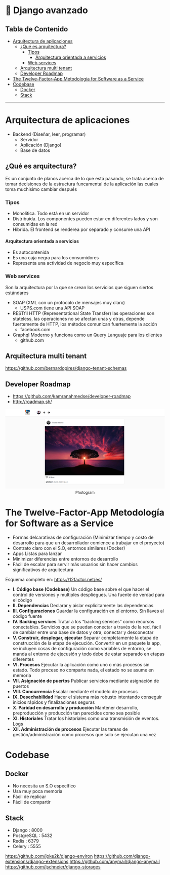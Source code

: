 # :snake: Django avanzado<!-- omit in toc -->

## Tabla de Contenido<!-- omit in toc -->
- [Arquitectura de aplicaciones](#arquitectura-de-aplicaciones)
  - [¿Qué es arquitectura?](#%c2%bfqu%c3%a9-es-arquitectura)
    - [Tipos](#tipos)
      - [Arquitectura orientada a servicios](#arquitectura-orientada-a-servicios)
    - [Web services](#web-services)
  - [Arquitectura multi tenant](#arquitectura-multi-tenant)
  - [Developer Roadmap](#developer-roadmap)
- [The Twelve-Factor-App Metodología for Software as a Service](#the-twelve-factor-app-metodolog%c3%ada-for-software-as-a-service)
- [Codebase](#codebase)
  - [Docker](#docker)
  - [Stack](#stack)

<hr/>

# Arquitectura de aplicaciones

* Backend (Diseñar, leer, programar)
  * Servidor
  * Aplicación (Django)
  * Base de datos


## ¿Qué es arquitectura?
Es un conjunto de planos acerca de lo que está pasando, se trata acerca de tomar decisiones de la estructura funcamental de la aplicación las cuales toma muchisimo cambiar después

### Tipos
* Monolitica. Todo está en un servidor
* Distribuida. Los componentes pueden estar en diferentes lados y son consumidas en la red
* Hibrida. El frontend se renderea por separado y consume una API

#### Arquitectura orientada a servicios
* Es autocontenida
* Es una caja negra para los consumidores
* Representa una actividad de negocio muy específica

### Web services
Son la arquitectura por la que se crean los servicios que siguen siertos estándares
* SOAP (XML con un protocolo de mensajes muy claro)
  * USPS.com tiene una API SOAP
* RESTfil HTTP (Representational State Transfer) las operaciones son stateless, las operaciones no se afectan unas y otras, depende fuertemente de HTTP, los métodos comunican fuertemente la acción
  * facebook.com
* Graphql Moderno y funciona como un Query Languaje para los clientes
  * github.com

## Arquitectura multi tenant
https://github.com/bernardopires/django-tenant-schemas

## Developer Roadmap
  * https://github.com/kamranahmedse/developer-roadmap
  * http://roadmap.sh/

<div align="center">
  <img src="images/3.png">
  <small>Photogram</small>
</div>

# The Twelve-Factor-App Metodología for Software as a Service
* Formas delcarativas de configuración (Minimizar tiempo y costo de desarrollo para que un desarrollador comience a trabajar en el proyecto)
* Contrato claro con el S.O, entornos similares (Docker)
* Apps Listas para lanzar
* Minimizar diferencias entre entornos de desarrollo
* Fácil de escalar para servir más usuarios sin hacer cambios significativos de arquitectura

Esquema completo en: https://12factor.net/es/

* **I. Código base (Codebase)**
Un código base sobre el que hacer el control de versiones y multiples despliegues. Una fuente de verdad para el código
* **II. Dependencias**
Declarar y aislar explícitamente las dependencias
* **III. Configuraciones**
Guardar la configuración en el entorno. Sin llaves al código fuente
* **IV. Backing services**
Tratar a los “backing services” como recursos conectables. Servicios que se puedan conectar a través de la red, fácil de cambiar entre una base de datos y otra, conectar y desconectar
* **V. Construir, desplegar, ejecutar**
Separar completamente la etapa de construcción de la etapa de ejecución. Convertir en un paquete la app, se incluyen cosas de configuración como variables de entorno, se manda al entorno de ejecusión y todo debe de estar separado en etapas diferentes
* **VI. Procesos**
Ejecutar la aplicación como uno o más procesos sin estado. Todo proceso no comparte nada, el estado no se asume en memoria
* **VII. Asignación de puertos**
Publicar servicios mediante asignación de puertos
* **VIII. Concurrencia**
Escalar mediante el modelo de procesos
* **IX. Desechabilidad**
Hacer el sistema más robusto intentando conseguir inicios rápidos y finalizaciones seguras
* **X. Paridad en desarrollo y producción**
Mantener desarrollo, preproducción y producción tan parecidos como sea posible
* **XI. Historiales**
Tratar los historiales como una transmisión de eventos. Logs
* **XII. Administración de procesos**
Ejecutar las tareas de gestión/administración como procesos que solo se ejecutan una vez

# Codebase

## Docker
* No necesita un S.O específico
* Usa muy poca memoria
* Fácil de replicar
* Fácil de compartir

## Stack
* Django : 8000
* PostgreSQL : 5432
* Redis : 6379
* Celery : 5555

https://github.com/joke2k/django-environ
https://github.com/django-extensions/django-extensions
https://github.com/anymail/django-anymail
https://github.com/jschneier/django-storages
